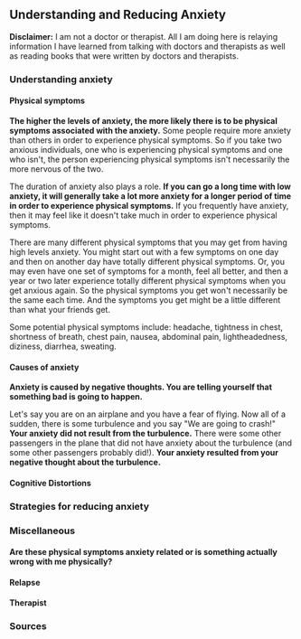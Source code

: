 ## Understanding and Reducing Anxiety

**Disclaimer:** I am not a doctor or therapist. All I am doing here is relaying information I have learned from talking with doctors and therapists as well as reading books that were written by doctors and therapists.

### Understanding anxiety

#### Physical symptoms
**The higher the levels of anxiety, the more likely there is to be physical symptoms associated with the anxiety.** Some people require more anxiety than others in order to experience physical symptoms. So if you take two anxious individuals, one who is experiencing physical symptoms and one who isn't, the person experiencing physical symptoms isn't necessarily the more nervous of the two.

The duration of anxiety also plays a role. **If you can go a long time with low anxiety, it will generally take a lot more anxiety for a longer period of time in order to experience physical symptoms.** If you frequently have anxiety, then it may feel like it doesn't take much in order to experience physical symptoms.

There are many different physical symptoms that you may get from having high levels anxiety. You might start out with a few symptoms on one day and then on another day have totally different physical symptoms. Or, you may even have one set of symptoms for a month, feel all better, and then a year or two later experience totally different physical symptoms when you get anxious again. So the physical symptoms you get won't necessarily be the same each time. And the symptoms you get might be a little different than what your friends get.

Some potential physical symptoms include: headache, tightness in chest, shortness of breath, chest pain, nausea, abdominal pain, lightheadedness, diziness, diarrhea, sweating.

#### Causes of anxiety
**Anxiety is caused by negative thoughts. You are telling yourself that something bad is going to happen.**

Let's say you are on an airplane and you have a fear of flying. Now all of a sudden, there is some turbulence and you say "We are going to crash!" **Your anxiety did not result from the turbulence.** There were some other passengers in the plane that did not have anxiety about the turbulence (and some other passengers probably did!). **Your anxiety resulted from your negative thought about the turbulence.**

#### Cognitive Distortions

### Strategies for reducing anxiety

### Miscellaneous

#### Are these physical symptoms anxiety related or is something actually wrong with me physically?

#### Relapse

#### Therapist

### Sources
